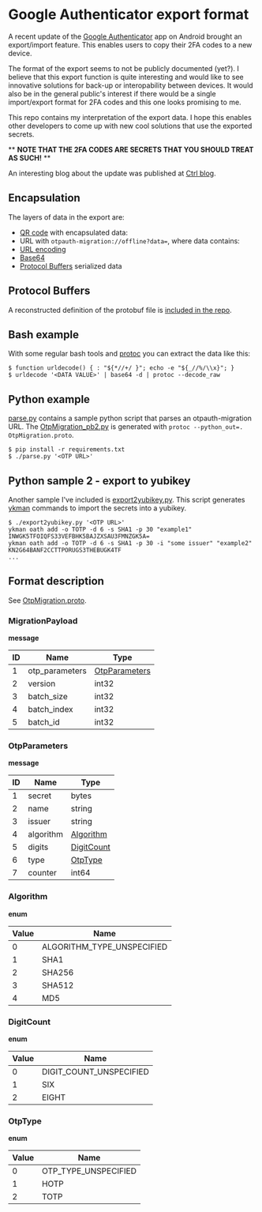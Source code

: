 # Google Authenticator export format

A recent update of the [Google Authenticator](https://play.google.com/store/apps/details?id=com.google.android.apps.authenticator2) app on Android brought an export/import feature. This enables users to copy their 2FA codes to a new device.

The format of the export seems to not be publicly documented (yet?). I believe that this export function is quite interesting and would like to see innovative solutions for back-up or interopability between devices. It would also be in the general public's interest if there would be a single import/export format for 2FA codes and this one looks promising to me.

This repo contains my interpretation of the export data. I hope this enables other developers to come up with new cool solutions that use the exported secrets.

** **NOTE THAT THE 2FA CODES ARE SECRETS THAT YOU SHOULD TREAT AS SUCH!** **

An interesting blog about the update was published at [Ctrl blog](https://www.ctrl.blog/entry/google-authenticator-2fa-secrets.html).

## Encapsulation

The layers of data in the export are:
- [QR code](https://en.wikipedia.org/wiki/QR_code) with encapsulated data:
- URL with `otpauth-migration://offline?data=`, where data contains:
- [URL encoding](https://en.wikipedia.org/wiki/Percent-encoding)
- [Base64](https://en.wikipedia.org/wiki/Base64)
- [Protocol Buffers](https://en.wikipedia.org/wiki/Protocol_Buffers) serialized data

## Protocol Buffers

A reconstructed definition of the protobuf file is [included in the repo](OtpMigration.proto).

## Bash example

With some regular bash tools and [protoc](https://developers.google.com/protocol-buffers/docs/downloads) you can extract the data like this:

```
$ function urldecode() { : "${*//+/ }"; echo -e "${_//%/\\x}"; }
$ urldecode '<DATA VALUE>' | base64 -d | protoc --decode_raw
```

## Python example

[parse.py](parse.py) contains a sample python script that parses an otpauth-migration URL. The [OtpMigration_pb2.py](OtpMigration_pb2.py) is generated with `protoc --python_out=. OtpMigration.proto`.

```
$ pip install -r requirements.txt
$ ./parse.py '<OTP URL>'
```

## Python sample 2 - export to yubikey

Another sample I've included is [export2yubikey.py](export2yubikey.py). This script generates [ykman](https://developers.yubico.com/yubikey-manager/) commands to import the secrets into a yubikey.

```
$ ./export2yubikey.py '<OTP URL>'
ykman oath add -o TOTP -d 6 -s SHA1 -p 30 "example1" INWGK5TFOIQFS33VEFBHK5BAJZXSAU3FMNZGK5A=
ykman oath add -o TOTP -d 6 -s SHA1 -p 30 -i "some issuer" "example2" KN2G64BANF2CCTTPORUGS3THEBUGK4TF
...
```

## Format description

See [OtpMigration.proto](OtpMigration.proto).

### MigrationPayload

**message**

| ID | Name           | Type                            |
|----|----------------|---------------------------------|
| 1  | otp_parameters | [OtpParameters](#otpparameters) |
| 2  | version        | int32                           |
| 3  | batch_size     | int32                           |
| 4  | batch_index    | int32                           |
| 5  | batch_id       | int32                           |

### OtpParameters

**message**

| ID | Name      | Type                      |
|----|-----------|---------------------------
| 1  | secret    | bytes                     |
| 2  | name      | string                    |
| 3  | issuer    | string                    |
| 4  | algorithm | [Algorithm](#algorithm)   |
| 5  | digits    | [DigitCount](#digitcount) |
| 6  | type      | [OtpType](#otptype)       |
| 7  | counter   | int64                     |

### Algorithm

**enum**

| Value | Name                       |
|-------|----------------------------|
| 0     | ALGORITHM_TYPE_UNSPECIFIED |
| 1     | SHA1                       |
| 2     | SHA256                     |
| 3     | SHA512                     |
| 4     | MD5                        |

### DigitCount

**enum**

| Value | Name                    |
|-------|-------------------------|
| 0     | DIGIT_COUNT_UNSPECIFIED |
| 1     | SIX                     |
| 2     | EIGHT                   |

### OtpType

**enum**

| Value | Name                 |
|-------|----------------------|
| 0     | OTP_TYPE_UNSPECIFIED |
| 1     | HOTP                 |
| 2     | TOTP                 |
